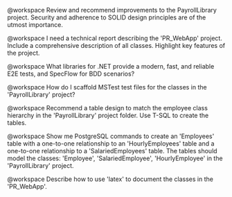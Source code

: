 @workspace Review and recommend improvements to the PayrollLibrary project. Security and adherence to SOLID design principles are of the utmost importance. 

@workspace I need a technical report describing the 'PR_WebApp' project. Include a comprehensive description of all classes. Highlight key features of the project.

@workspace What libraries for .NET provide a modern, fast, and reliable E2E tests, and SpecFlow for BDD scenarios?

@workspace How do I scaffold MSTest test files for the classes in the 'PayrollLibrary' project?

@workspace Recommend a table design to match the employee class hierarchy in the 'PayrollLibrary' project folder. Use T-SQL to create the tables.

@workspace Show me PostgreSQL commands to create an 'Employees' table with a one-to-one relationship to an 'HourlyEmployees' table and a one-to-one relationship to a 'SalariedEmployees' table. The tables should model the classes: 'Employee', 'SalariedEmployee', 'HourlyEmployee' in the 'PayrollLibrary' project.

@workspace Describe how to use 'latex' to document the classes in the 'PR_WebApp'.


